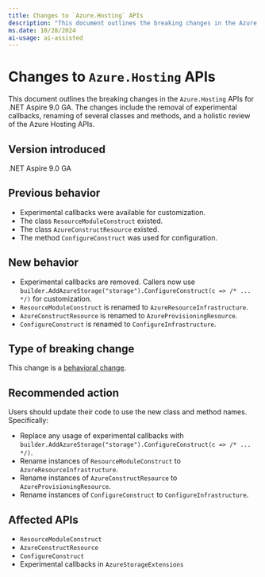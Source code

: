 ```yaml
---
title: Changes to `Azure.Hosting` APIs
description: "This document outlines the breaking changes in the Azure Hosting APIs for .NET Aspire 9.0 GA."
ms.date: 10/28/2024
ai-usage: ai-assisted
---
```


# Changes to `Azure.Hosting` APIs

This document outlines the breaking changes in the `Azure.Hosting` APIs for .NET Aspire 9.0 GA. The changes include the removal of experimental callbacks, renaming of several classes and methods, and a holistic review of the Azure Hosting APIs.

## Version introduced

.NET Aspire 9.0 GA

## Previous behavior

- Experimental callbacks were available for customization.
- The class `ResourceModuleConstruct` existed.
- The class `AzureConstructResource` existed.
- The method `ConfigureConstruct` was used for configuration.

## New behavior

- Experimental callbacks are removed. Callers now use `builder.AddAzureStorage("storage").ConfigureConstruct(c => /* ... */)` for customization.
- `ResourceModuleConstruct` is renamed to `AzureResourceInfrastructure`.
- `AzureConstructResource` is renamed to `AzureProvisioningResource`.
- `ConfigureConstruct` is renamed to `ConfigureInfrastructure`.

## Type of breaking change

This change is a [behavioral change](../categories.md#behavioral-change).

## Recommended action

Users should update their code to use the new class and method names. Specifically:

- Replace any usage of experimental callbacks with `builder.AddAzureStorage("storage").ConfigureConstruct(c => /* ... */)`.
- Rename instances of `ResourceModuleConstruct` to `AzureResourceInfrastructure`.
- Rename instances of `AzureConstructResource` to `AzureProvisioningResource`.
- Rename instances of `ConfigureConstruct` to `ConfigureInfrastructure`.

## Affected APIs

- `ResourceModuleConstruct`
- `AzureConstructResource`
- `ConfigureConstruct`
- Experimental callbacks in `AzureStorageExtensions`
